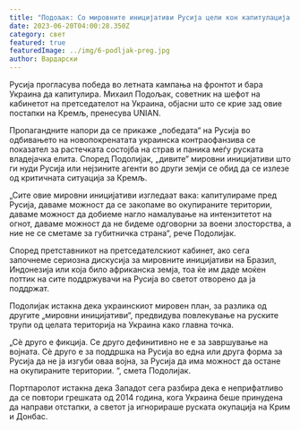 ```yaml
---
title: "Подољак: Со мировните иницијативи Русија цели кон капитулација од Украина"
date: 2023-06-20T04:00:28.350Z
category: свет
featured: true
featuredImage: ../img/6-podljak-preg.jpg
author: Вардарски
---
```

Русија прогласува победа во летната кампања на фронтот и бара Украина да капитулира. Михаил Подољак, советник на шефот на кабинетот на претседателот на Украина, објасни што се крие зад овие постапки на Кремљ, пренесува UNIAN.

Пропагандните напори да се прикаже „победата“ на Русија во одбивањето на новопокренатата украинска контраофанзива се показател за растечката состојба на страв и паника меѓу руската владејачка елита. Според Подолијак, „дивите“ мировни иницијативи што ги нуди Русија или нејзините агенти во други земји се обид да се излезе од критичната ситуација за Кремљ.

„Сите овие мировни иницијативи изгледаат вака: капитулираме пред Русија, даваме можност да се закопаме во окупираните територии, даваме можност да добиеме нагло намалување на интензитетот на огнот, даваме можност да не бидеме одговорни за воени злосторства, а ние не се сметаме за губитничка страна“, рече Подолијак.

Според претставникот на претседателскиот кабинет, ако сега започнеме сериозна дискусија за мировните иницијативи на Бразил, Индонезија или која било африканска земја, тоа ќе им даде моќен поттик на сите поддржувачи на Русија во светот отворено да ја поддржат.

Подолијак истакна дека украинскиот мировен план, за разлика од другите „мировни иницијативи“, предвидува повлекување на руските трупи од целата територија на Украина како главна точка.

„Сè друго е фикција. Се друго дефинитивно не е за завршување на војната. Сè друго е за поддршка на Русија во една или друга форма за Русија да не ја изгуби оваа војна, за Русија да има можност да остане на окупираните територии. “, смета Подолијак.

Портпаролот истакна дека Западот сега разбира дека е неприфатливо да се повтори грешката од 2014 година, кога Украина беше принудена да направи отстапки, а светот ја игнорираше руската окупација на Крим и Донбас.